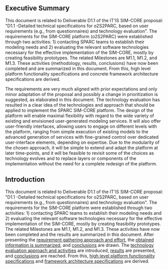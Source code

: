 ## Executive Summary
This document is related to Deliverable D1.1 of the IT'IS SIM-CORE
proposal: "D1.1 -Detailed technical specifications for o2S2PARC, based on
user requirements (e.g., from questionnaires) and technology evaluation".
The requirements for the SIM-CORE platform (o2S2PARC) were established
through two activities: 1) contacting SPARC teams to establish their
modeling needs and 2) evaluating the relevant software technologies
necessary for the effective implementation of the SIM-CORE, mostly by
creating feasibility prototypes. The related Milestones are M1.1, M1.2,
and M1.3. These activities (methodology, results, conclusions) have now
been completed and are summarized in this document. From this, high level
platform functionality specifications and concrete framework architecture
specifications are derived.

The requirements are very much aligned with prior expectations and only
minor adaptation of the proposal and possibly a change in prioritization
is suggested, as elaborated in this document. The technology evaluation
has resulted in a clear idea of the technologies and approach that should
be applied to implement the SPARC SIM-CORE platform. The design of the
platform will enable maximal flexibility with regard to the wide variety
of existing and envisioned user-generated modeling services. It will also
offer user-friendly interfaces, allowing users to engage on different
levels with the platform, ranging from simple execution of existing
models to the advanced generation of services with fine-grained control
over dedicated user-interface elements, depending on expertise. Due to
the modularity of the chosen approach, it will be simple to extend and
adapt the platform at later time-points, and it will be feasible to
revisit some of the choices as technology evolves and to replace layers
or components of the implementation without the need for a complete
redesign of the platform.


## Introduction
This document is related to Deliverable D1.1 of the IT'IS SIM-CORE
proposal: "D1.1 -Detailed technical specifications for o2S2PARC, based on
user requirements (e.g., from questionnaires) and technology evaluation".
The requirements for the SIM-CORE platform were established through two
activities: 1) contacting SPARC teams to establish their modeling needs
and 2) evaluating the relevant software technologies necessary for the
effective implementation of the SIM-CORE, mostly by creating feasibility
prototypes. The related Milestones are M1.1, M1.2, and M1.3. These
activities have now been completed and the results are summarized in this
document. After presenting the [requirement gathering approach and
effort](./reqs/methodology.md), the [obtained information is
summarized](./reqs/results.md), and [conclusions](./reqs/conclusions.md)
are drawn. The [technology evaluation approach and
activities](./tech/intro.md) are introduced, [results](./tech/intro.md)
are presented, and  [conclusions](./tech/conclusion.md) are reached. From
this, [high level platform functionality specifications](./specs/high-level.md) 
and [framework architecture specifications](./specs/low-level.md) are derived.